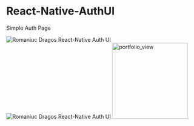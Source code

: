 # React-Native-AuthUI
Simple Auth Page

![Romaniuc Dragos React-Native Auth UI](https://i.imgur.com/gRG1NGR.png)
![Romaniuc Dragos React-Native Auth UI](https://i.imgur.com/eiZFRy3.png)
<img width="200" alt="portfolio_view" src="https://i.imgur.com/eiZFRy3.png">
